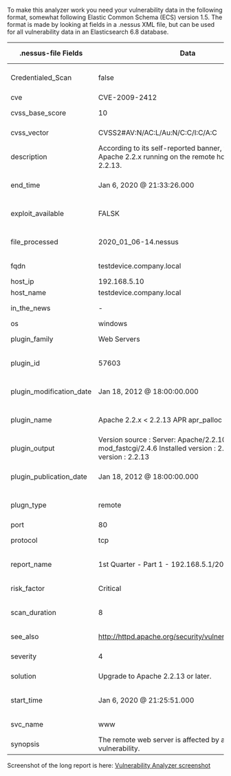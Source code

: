 To make this analyzer work you need your vulnerability data in the following format, somewhat following Elastic Common Schema (ECS) version 1.5. 
The format is made by looking at fields in a .nessus XML file, but can be used for all vulnerability data in an Elasticsearch 6.8 database.

| .nessus-file Fields      | Data                                                                                                               | ECS1.5 Fields + custom                             |
|--------------------------|--------------------------------------------------------------------------------------------------------------------|----------------------------------------------------|
| Credentialed_Scan        | false                                                                                                              | [vulnerability][custom][credentialed_scan]         |
| cve                      | CVE-2009-2412                                                                                                      | [vulnerability][id]                                |
| cvss_base_score          | 10                                                                                                                 | [vulnerability][score][base]                       |
| cvss_vector              | CVSS2#AV:N/AC:L/Au:N/C:C/I:C/A:C                                                                                   | [vulnerability][custom][vector]                    |
| description              | According to its self-reported banner, the version of Apache 2.2.x running on the remote host is prior to 2.2.13.  | [vulnerability][description]                       |
| end_time                 | Jan 6, 2020 @ 21:33:26.000                                                                                         | [vulnerability][custom][plugin][end_time]          |
| exploit_available        | FALSK                                                                                                              | [vulnerability][custom][exploit_available]         |
| file_processed           | 2020_01_06-14.nessus                                                                                               | [vulnerability][custom][file_processed]            |
| fqdn                     | testdevice.company.local                                                                                           | [host][custom][fqdn]                               |
| host_ip                  | 192.168.5.10                                                                                                       | [host][ip]                                         |
| host_name                | testdevice.company.local                                                                                           | [host][name]                                       |
| in_the_news              | -                                                                                                                  | [vulnerability][news]                              |
| os                       | windows                                                                                                            | [host][os][family]                                 |
| plugin_family            | Web Servers                                                                                                        | [vulnerability][category]                          |
| plugin_id                | 57603                                                                                                              | [vulnerability][custom][plugin][id]                |
| plugin_modification_date | Jan 18, 2012 @ 18:00:00.000                                                                                        | [vulnerability][custom][plugin][modification_date] |
| plugin_name              | Apache 2.2.x < 2.2.13 APR apr_palloc Heap Overflow                                                                 | [vulnerability][custom][plugin][name]              |
| plugin_output            | Version source : Server: Apache/2.2.10 (Win32) mod_fastcgi/2.4.6 Installed version : 2.2.10 Fixed version : 2.2.13 | [vulnerability][custom][plugin][output]            |
| plugin_publication_date  | Jan 18, 2012 @ 18:00:00.000                                                                                        | [vulnerability][custom][plugin][publication_date]  |
| plugn_type               | remote                                                                                                             | [vulnerability][custom][plugin][type]              |
| port                     | 80                                                                                                                 | [source][port]                                     |
| protocol                 | tcp                                                                                                                | [network][transport]                               |
| report_name              | 1st Quarter - Part 1 - 192.168.5.1/20                                                                              | [vulnerability][custom][report_name]               |
| risk_factor              | Critical                                                                                                           | [vulnerability][severity]                          |
| scan_duration            | 8                                                                                                                  | [vulnerability][custom][scan_duration]             |
| see_also                 | http://httpd.apache.org/security/vulnerabilities_22.html                                                           | [vulnerability][reference]                         |
| severity                 | 4                                                                                                                  | [vulnerability][custom][severity]                  |
| solution                 | Upgrade to Apache 2.2.13 or later.                                                                                 | [vulnerability][custom][solution]                  |
| start_time               | Jan 6, 2020 @ 21:25:51.000                                                                                         | [vulnerability][custom][plugin][start_time]        |
| svc_name                 | www                                                                                                                | [vulnerability][custom][service]                   |
| synopsis                 | The remote web server is affected by a buffer overflow vulnerability.                                              | [vulnerability][custom][synopsis]                  |


Screenshot of the long report is here: [Vulnerability Analyzer screenshot](https://github.com/LaZyDK/TheHive-Cortex-Analyzers/blob/master/Vulnerabilities/Screenshots/VulnerabilityAnalyzerPreview.jpg)
